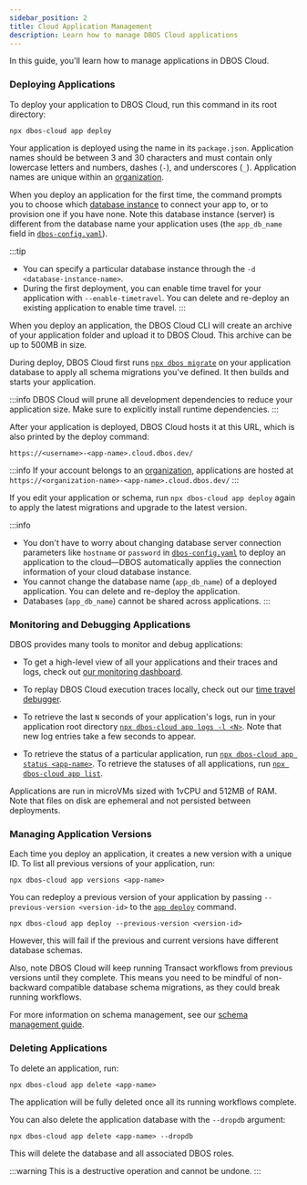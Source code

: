 ```yaml
---
sidebar_position: 2
title: Cloud Application Management
description: Learn how to manage DBOS Cloud applications
---
```


In this guide, you'll learn how to manage applications in DBOS Cloud.


### Deploying Applications

To deploy your application to DBOS Cloud, run this command in its root directory:

```shell
npx dbos-cloud app deploy
```

Your application is deployed using the name in its `package.json`.
Application names should be between 3 and 30 characters and must contain only lowercase letters and numbers, dashes (`-`), and underscores (`_`). Application names are unique within an [organization](#users-and-organizations).

When you deploy an application for the first time, the command prompts you to choose which [database instance](../cloud-tutorials/database-management.md) to connect your app to, or to provision one if you have none. Note this database instance (server) is different from the database name your application uses (the `app_db_name` field in [`dbos-config.yaml`](../api-reference/configuration#database)).

:::tip
* You can specify a particular database instance through the `-d <database-instance-name>`.
* During the first deployment, you can enable time travel for your application with `--enable-timetravel`. You can delete and re-deploy an existing application to enable time travel.
:::

When you deploy an application, the DBOS Cloud CLI will create an archive of your application folder and upload it to DBOS Cloud. This archive can be up to 500MB in size.

During deploy, DBOS Cloud first runs [`npx dbos migrate`](../api-reference/cli.md#npx-dbos-migrate) on your application database to apply all schema migrations you've defined.
It then builds and starts your application.

:::info
DBOS Cloud will prune all development dependencies to reduce your application size. Make sure to explicitly install runtime dependencies.
:::

After your application is deployed, DBOS Cloud hosts it at this URL, which is also printed by the deploy command:

```shell
https://<username>-<app-name>.cloud.dbos.dev/
```

:::info
If your account belongs to an [organization](./account-management.md#organization-management), applications are hosted at `https://<organization-name>-<app-name>.cloud.dbos.dev/`
:::

If you edit your application or schema, run `npx dbos-cloud app deploy` again to apply the latest migrations and upgrade to the latest version.

:::info
* You don't have to worry about changing database server connection parameters like `hostname` or `password` in [`dbos-config.yaml`](../api-reference/configuration.md) to deploy an application to the cloud&#8212;DBOS automatically applies the connection information of your cloud database instance.
* You cannot change the database name (`app_db_name`) of a deployed application. You can delete and re-deploy the application.
* Databases (`app_db_name`) cannot be shared across applications.
:::

### Monitoring and Debugging Applications

DBOS provides many tools to monitor and debug applications:

- To get a high-level view of all your applications and their traces and logs, check out [our monitoring dashboard](./monitoring-dashboard).

- To replay DBOS Cloud execution traces locally, check out our [time travel debugger](./timetravel-debugging).

- To retrieve the last `N` seconds of your application's logs, run in your application root directory [`npx dbos-cloud app logs -l <N>`](../api-reference/cloud-cli.md#npx-dbos-cloud-app-logs). Note that new log entries take a few seconds to appear.

- To retrieve the status of a particular application, run [`npx dbos-cloud app status <app-name>`](../api-reference/cloud-cli.md#npx-dbos-cloud-app-status). To retrieve the statuses of all applications, run [`npx dbos-cloud app list`](../api-reference/cloud-cli.md#npx-dbos-cloud-app-list).

Applications are run in microVMs sized with 1vCPU and 512MB of RAM. Note that files on disk are ephemeral and not persisted between deployments.

### Managing Application Versions

Each time you deploy an application, it creates a new version with a unique ID.
To list all previous versions of your application, run:

```
npx dbos-cloud app versions <app-name>
```

You can redeploy a previous version of your application by passing `--previous-version <version-id>` to the [`app deploy`](../api-reference/cloud-cli.md#npx-dbos-cloud-app-deploy) command.

```shell
npx dbos-cloud app deploy --previous-version <version-id>
```

However, this will fail if the previous and current versions have different database schemas.

Also, note DBOS Cloud will keep running Transact workflows from previous versions until they complete. This means you need to be mindful of non-backward compatible database schema migrations, as they could break running workflows.

For more information on schema management, see our [schema management guide](./database-management.md#database-schema-management).


### Deleting Applications

To delete an application, run:

```shell
npx dbos-cloud app delete <app-name>
```

The application will be fully deleted once all its running workflows complete.

You can also delete the application database with the `--dropdb` argument:

```shell
npx dbos-cloud app delete <app-name> --dropdb
```

This will delete the database and all associated DBOS roles.

:::warning
This is a destructive operation and cannot be undone.
:::
